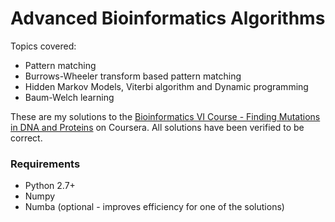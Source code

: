 # Advanced Bioinformatics Algorithms

Topics covered:
- Pattern matching
- Burrows-Wheeler transform based pattern matching
- Hidden Markov Models, Viterbi algorithm and Dynamic programming
- Baum-Welch learning

These are my solutions to the [Bioinformatics VI Course - Finding Mutations in DNA and Proteins](https://www.coursera.org/learn/dna-mutations) on Coursera. All solutions have been verified to be correct.

### Requirements
- Python 2.7+
- Numpy
- Numba (optional - improves efficiency for one of the solutions)